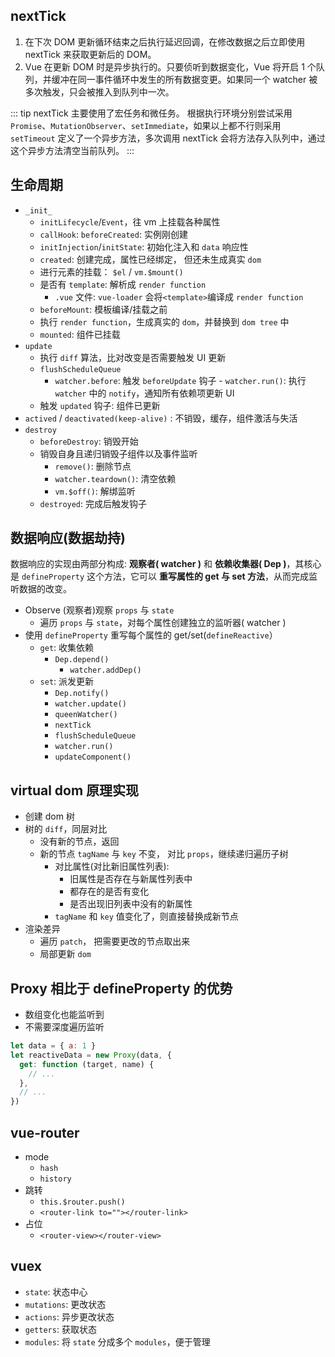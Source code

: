 ## nextTick

1. 在下次 DOM 更新循环结束之后执行延迟回调，在修改数据之后立即使用 nextTick 来获取更新后的 DOM。
2. Vue 在更新 DOM 时是异步执行的。只要侦听到数据变化，Vue 将开启 1 个队列，并缓冲在同一事件循环中发生的所有数据变更。如果同一个 watcher 被多次触发，只会被推入到队列中一次。

::: tip
nextTick 主要使用了宏任务和微任务。 根据执行环境分别尝试采用 `Promise`、`MutationObserver`、`setImmediate`，如果以上都不行则采用 `setTimeout` 定义了一个异步方法，多次调用 nextTick 会将方法存入队列中，通过这个异步方法清空当前队列。
:::

## 生命周期

- `_init_`
  - `initLifecycle`/`Event`，往 vm 上挂载各种属性
  - `callHook`: `beforeCreated`: 实例刚创建
  - `initInjection`/`initState`: 初始化注入和 `data` 响应性
  - `created`: 创建完成，属性已经绑定， 但还未生成真实 `dom`
  - 进行元素的挂载： `$el` / `vm.$mount()`
  - 是否有 `template`: 解析成 `render function`
    - `.vue` 文件: `vue-loader` 会将`<template>`编译成 `render function`
  - `beforeMount`: 模板编译/挂载之前
  - 执行 `render function`，生成真实的 `dom`，并替换到 `dom tree` 中
  - `mounted`: 组件已挂载
- `update`
  - 执行 `diff` 算法，比对改变是否需要触发 UI 更新
  - `flushScheduleQueue`
    - `watcher.before`: 触发 `beforeUpdate` 钩子 - `watcher.run()`: 执行 `watcher` 中的 `notify`，通知所有依赖项更新 UI
  - 触发 `updated` 钩子: 组件已更新
- `actived` / `deactivated(keep-alive)` : 不销毁，缓存，组件激活与失活
- `destroy`
  - `beforeDestroy`: 销毁开始
  - 销毁自身且递归销毁子组件以及事件监听
    - `remove()`: 删除节点
    - `watcher.teardown()`: 清空依赖
    - `vm.$off()`: 解绑监听
  - `destroyed`: 完成后触发钩子

## 数据响应(数据劫持)

数据响应的实现由两部分构成: **观察者( watcher )** 和 **依赖收集器( Dep )**，其核心是 `defineProperty` 这个方法，它可以 **重写属性的 get 与 set 方法**，从而完成监听数据的改变。

- Observe (观察者)观察 `props` 与 `state`
  - 遍历 `props` 与 `state`，对每个属性创建独立的监听器( watcher )
- 使用 `defineProperty` 重写每个属性的 get/set(`defineReactive`）
  - `get`: 收集依赖
    - `Dep.depend()`
      - `watcher.addDep()`
  - `set`: 派发更新
    - `Dep.notify()`
    - `watcher.update()`
    - `queenWatcher()`
    - `nextTick`
    - `flushScheduleQueue`
    - `watcher.run()`
    - `updateComponent()`

## virtual dom 原理实现

- 创建 dom 树
- 树的 `diff`，同层对比
  - 没有新的节点，返回
  - 新的节点 `tagName` 与 `key` 不变， 对比 `props`，继续递归遍历子树
    - 对比属性(对比新旧属性列表):
      - 旧属性是否存在与新属性列表中
      - 都存在的是否有变化
      - 是否出现旧列表中没有的新属性
    - `tagName` 和 `key` 值变化了，则直接替换成新节点
- 渲染差异
  - 遍历 `patch`， 把需要更改的节点取出来
  - 局部更新 `dom`

## Proxy 相比于 defineProperty 的优势

- 数组变化也能监听到
- 不需要深度遍历监听

```js
let data = { a: 1 }
let reactiveData = new Proxy(data, {
  get: function (target, name) {
    // ...
  },
  // ...
})
```

## vue-router

- mode
  - `hash`
  - `history`
- 跳转
  - `this.$router.push()`
  - `<router-link to=""></router-link>`
- 占位
  - `<router-view></router-view>`

## vuex

- `state`: 状态中心
- `mutations`: 更改状态
- `actions`: 异步更改状态
- `getters`: 获取状态
- `modules`: 将 `state` 分成多个 `modules`，便于管理
